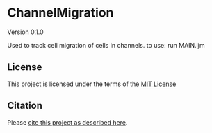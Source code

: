 ﻿# ChannelMigration

Version 0.1.0

Used to track cell migration of cells in channels.
to use: run MAIN.ijm


## License

This project is licensed under the terms of the [MIT License](/LICENSE.md)

## Citation

Please [cite this project as described here](/CITATION.md).
